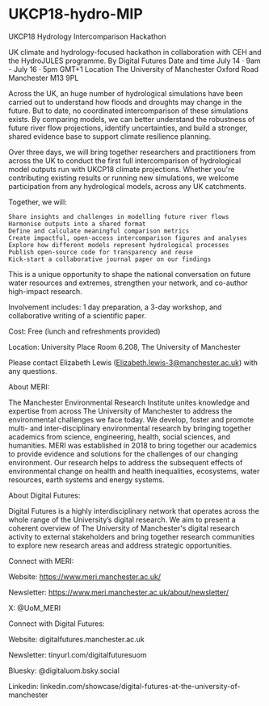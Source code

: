 # UKCP18-hydro-MIP

UKCP18 Hydrology Intercomparison Hackathon

UK climate and hydrology-focused hackathon in collaboration with CEH and the HydroJULES programme.
By Digital Futures
Date and time
July 14 · 9am - July 16 · 5pm GMT+1
Location
The University of Manchester
Oxford Road Manchester M13 9PL


Across the UK, an huge number of hydrological simulations have been carried out to understand how floods and droughts may change in the future. But to date, no coordinated intercomparison of these simulations exists. By comparing models, we can better understand the robustness of future river flow projections, identify uncertainties, and build a stronger, shared evidence base to support climate resilience planning.

Over three days, we will bring together researchers and practitioners from across the UK to conduct the first full intercomparison of hydrological model outputs run with UKCP18 climate projections. Whether you're contributing existing results or running new simulations, we welcome participation from any hydrological models, across any UK catchments.

Together, we will:

    Share insights and challenges in modelling future river flows
    Harmonise outputs into a shared format
    Define and calculate meaningful comparison metrics
    Create impactful, open-access intercomparison figures and analyses
    Explore how different models represent hydrological processes
    Publish open-source code for transparency and reuse
    Kick-start a collaborative journal paper on our findings

This is a unique opportunity to shape the national conversation on future water resources and extremes, strengthen your network, and co-author high-impact research.

Involvement includes: 1 day preparation, a 3-day workshop, and collaborative writing of a scientific paper.

Cost: Free (lunch and refreshments provided)

Location: University Place Room 6.208, The University of Manchester

Please contact Elizabeth Lewis (Elizabeth.lewis-3@manchester.ac.uk) with any questions.

About MERI:

The Manchester Environmental Research Institute unites knowledge and expertise from across The University of Manchester to address the environmental challenges we face today. We develop, foster and promote multi- and inter-disciplinary environmental research by bringing together academics from science, engineering, health, social sciences, and humanities. MERI was established in 2018 to bring together our academics to provide evidence and solutions for the challenges of our changing environment. Our research helps to address the subsequent effects of environmental change on health and health inequalities, ecosystems, water resources, earth systems and energy systems.

About Digital Futures:

Digital Futures is a highly interdisciplinary network that operates across the whole range of the University’s digital research. We aim to present a coherent overview of The University of Manchester's digital research activity to external stakeholders and bring together research communities to explore new research areas and address strategic opportunities.

Connect with MERI:

Website: https://www.meri.manchester.ac.uk/

Newsletter: https://www.meri.manchester.ac.uk/about/newsletter/

X: @UoM_MERI

Connect with Digital Futures:

Website: digitalfutures.manchester.ac.uk

Newsletter: tinyurl.com/digitalfuturesuom

Bluesky: @digitaluom.bsky.social

Linkedin: linkedin.com/showcase/digital-futures-at-the-university-of-manchester
